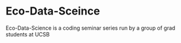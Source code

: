 # Eco-Data-Sceince
Eco-Data-Science is a coding seminar series run by a group of grad students at UCSB
